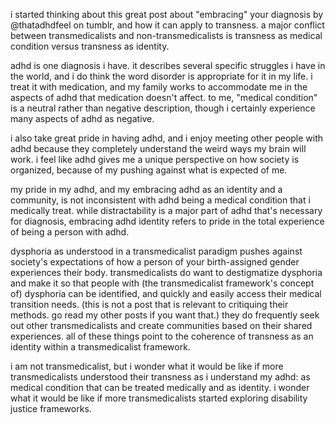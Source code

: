 i started thinking about this great post about "embracing" your diagnosis by @thatadhdfeel on tumblr, and how it can apply to transness. a major conflict between transmedicalists and non-transmedicalists is transness as medical condition versus transness as identity.

adhd is one diagnosis i have. it describes several specific struggles i have in the world, and i do think the word disorder is appropriate for it in my life. i treat it with medication, and my family works to  accommodate me in the aspects of adhd that medication doesn't affect. to me, "medical condition" is a neutral rather than negative description, though i certainly experience many aspects of adhd as negative.

i also take great pride in having adhd, and i enjoy meeting other people with adhd because they completely understand the weird ways my brain will work. i feel like adhd gives me a unique perspective on how society is organized, because of my pushing against what is expected of me.

my pride in my adhd, and my embracing adhd as an identity and a community, is not inconsistent with adhd being a medical condition that i medically treat. while distractability is a major part of adhd that's necessary for diagnosis, embracing adhd identity refers to pride in the total experience of being a person with adhd.

dysphoria as understood in a transmedicalist paradigm pushes against society's expectations of how a person of your birth-assigned gender experiences their body. transmedicalists do want to destigmatize dysphoria and make it so that people with (the transmedicalist framework's concept of) dysphoria can be identified, and quickly and easily access their medical transition needs. (this is not a post that is relevant to critiquing their methods. go read my other posts if you want that.) they do frequently seek out other transmedicalists and create communities based on their shared experiences. all of these things point to the coherence of transness as an identity within a transmedicalist framework.

i am not transmedicalist, but i wonder what it would be like if more transmedicalists understood their transness as i understand my adhd: as medical condition that can be treated medically and as identity. i wonder what it would be like if more transmedicalists started exploring disability justice frameworks.
